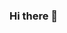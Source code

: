 ### <img src='https://tq.tahakara.dev/favicon.ico' style='width: 20px; height: 20px;border-radius: 50%; display: none;'></img> Hi there 👋  

<!-- I said weird -->
